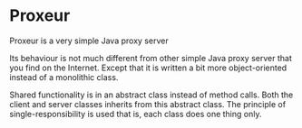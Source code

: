 # Proxeur
Proxeur is a very simple Java proxy server

Its behaviour is not much different from other simple Java proxy server that you find on the Internet.
Except that it is written a bit more object-oriented instead of a monolithic class.

Shared functionality is in an abstract class instead of method calls.
Both the client and server classes inherits from this abstract class.
The principle of single-responsibility is used that is, each class does one thing only.

